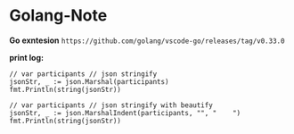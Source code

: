 # Golang-Note

**Go exntesion**
```https://github.com/golang/vscode-go/releases/tag/v0.33.0```

**print log:**
```
// var participants // json stringify
jsonStr, _ := json.Marshal(participants)
fmt.Println(string(jsonStr))
```

```
// var participants // json stringify with beautify
jsonStr, _ := json.MarshalIndent(participants, "", "    ")
fmt.Println(string(jsonStr))
```
